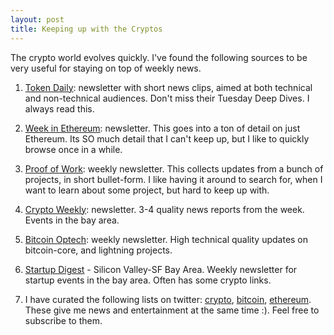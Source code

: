 ```yaml
---
layout: post
title: Keeping up with the Cryptos
---
```


The crypto world evolves quickly. I've found the following sources to be very useful for staying on top of weekly news.

1. [Token Daily](https://www.tokendaily.co/join-newsletter/pY6y): newsletter with short news clips, aimed at both technical and non-technical audiences. Don't miss their Tuesday Deep Dives. I always read this.

2. [Week in Ethereum](https://weekinethereum.substack.com/subscribe#about): newsletter. This goes into a ton of detail on just Ethereum. Its SO much detail that I can't keep up, but I like to quickly browse once in a while.

3. [Proof of Work](http://proofofwork.news): weekly newsletter. This collects updates from a bunch of projects, in short bullet-form. I like having it around to search for, when I want to learn about some project, but hard to keep up with.

4. [Crypto Weekly](https://www.cryptoweek.ly): newsletter. 3-4 quality news reports from the week. Events in the bay area.

5. [Bitcoin Optech](https://bitcoinops.org/en/newsletters/): weekly newsletter. High technical quality updates on bitcoin-core, and lightning projects.

6. [Startup Digest](https://startupdigest.us1.list-manage.com/subscribe?u=92be899ef5a892c60b4a6cd97&id=1cd301e7d9) - Silicon Valley-SF Bay Area. Weekly newsletter for startup events in the bay area. Often has some crypto links.

7. I have curated the following lists on twitter: [crypto](https://twitter.com/savils/lists/crypto), [bitcoin](https://twitter.com/savils/lists/bitcoin), [ethereum](https://twitter.com/savils/lists/ethereum). These give me news and entertainment at the same time :). Feel free to subscribe to them.
